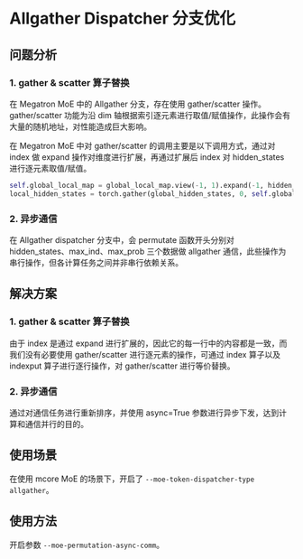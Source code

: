 # Allgather Dispatcher 分支优化

## 问题分析
### 1. gather & scatter 算子替换

在 Megatron MoE 中的 Allgather 分支，存在使用 gather/scatter 操作。gather/scatter 功能为沿 dim 轴根据索引逐元素进行取值/赋值操作，此操作会有大量的随机地址，对性能造成巨大影响。

在 Megatron MoE 中对 gather/scatter 的调用主要是以下调用方式，通过对 index 做 expand 操作对维度进行扩展，再通过扩展后 index 对 hidden_states 进行逐元素取值/赋值。

```python
self.global_local_map = global_local_map.view(-1, 1).expand(-1, hidden_states.shape[-1])
local_hidden_states = torch.gather(global_hidden_states, 0, self.global_local_map)
```

### 2. 异步通信
在 Allgather dispatcher 分支中，会 permutate 函数开头分别对 hidden_states、max_ind、max_prob 三个数据做 allgather 通信，此些操作为串行操作，但各计算任务之间并非串行依赖关系。


## 解决方案
### 1. gather & scatter 算子替换
由于 index 是通过 expand 进行扩展的，因此它的每一行中的内容都是一致，而我们没有必要使用 gather/scatter 进行逐元素的操作，可通过 index 算子以及 indexput 算子进行逐行操作，对 gather/scatter 进行等价替换。


### 2. 异步通信
通过对通信任务进行重新排序，并使用 async=True 参数进行异步下发，达到计算和通信并行的目的。

## 使用场景

在使用 mcore MoE 的场景下，开启了 `--moe-token-dispatcher-type allgather`。

## 使用方法
开启参数 `--moe-permutation-async-comm`。
